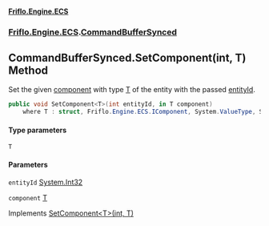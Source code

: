 #### [Friflo.Engine.ECS](index.md 'index')
### [Friflo.Engine.ECS](Friflo.Engine.ECS.md 'Friflo.Engine.ECS').[CommandBufferSynced](CommandBufferSynced.md 'Friflo.Engine.ECS.CommandBufferSynced')

## CommandBufferSynced.SetComponent<T>(int, T) Method

Set the given [component](CommandBufferSynced.SetComponent_T_(int,T).md#Friflo.Engine.ECS.CommandBufferSynced.SetComponent_T_(int,T).component 'Friflo.Engine.ECS.CommandBufferSynced.SetComponent<T>(int, T).component') with type [T](CommandBufferSynced.SetComponent_T_(int,T).md#Friflo.Engine.ECS.CommandBufferSynced.SetComponent_T_(int,T).T 'Friflo.Engine.ECS.CommandBufferSynced.SetComponent<T>(int, T).T') of the entity with the passed [entityId](CommandBufferSynced.SetComponent_T_(int,T).md#Friflo.Engine.ECS.CommandBufferSynced.SetComponent_T_(int,T).entityId 'Friflo.Engine.ECS.CommandBufferSynced.SetComponent<T>(int, T).entityId').

```csharp
public void SetComponent<T>(int entityId, in T component)
    where T : struct, Friflo.Engine.ECS.IComponent, System.ValueType, System.ValueType;
```
#### Type parameters

<a name='Friflo.Engine.ECS.CommandBufferSynced.SetComponent_T_(int,T).T'></a>

`T`
#### Parameters

<a name='Friflo.Engine.ECS.CommandBufferSynced.SetComponent_T_(int,T).entityId'></a>

`entityId` [System.Int32](https://docs.microsoft.com/en-us/dotnet/api/System.Int32 'System.Int32')

<a name='Friflo.Engine.ECS.CommandBufferSynced.SetComponent_T_(int,T).component'></a>

`component` [T](CommandBufferSynced.SetComponent_T_(int,T).md#Friflo.Engine.ECS.CommandBufferSynced.SetComponent_T_(int,T).T 'Friflo.Engine.ECS.CommandBufferSynced.SetComponent<T>(int, T).T')

Implements [SetComponent&lt;T&gt;(int, T)](ICommandBuffer.SetComponent_T_(int,T).md 'Friflo.Engine.ECS.ICommandBuffer.SetComponent<T>(int, T)')